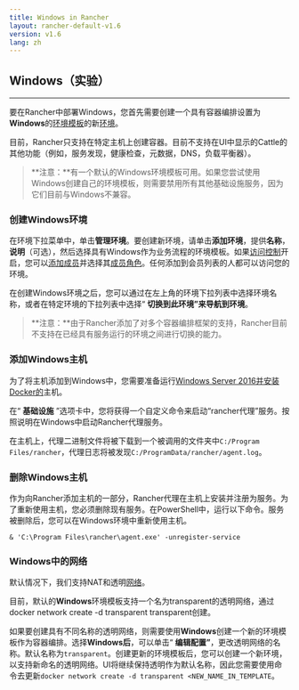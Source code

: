 ```yaml
---
title: Windows in Rancher
layout: rancher-default-v1.6
version: v1.6
lang: zh
---
```


## Windows（实验）

------

要在Rancher中部署Windows，您首先需要创建一个具有容器编排设置为**Windows**的[环境模板]({{site.baseurl}}/rancher/{{page.version}}/{{page.lang}}/environments/#what-is-an-environment-template)的新[环境]({{site.baseurl}}/rancher/{{page.version}}/{{page.lang}}/environments/)。

目前，Rancher只支持在特定主机上创建容器。目前不支持在UI中显示的Cattle的其他功能（例如，服务发现，健康检查，元数据，DNS，负载平衡器）。

> **注意：**有一个默认的Windows环境模板可用。如果您尝试使用Windows创建自己的环境模板，则需要禁用所有其他基础设施服务，因为它们目前与Windows不兼容。

### 创建Windows环境

在环境下拉菜单中，单击**管理环境**。要创建新环境，请单击**添加环境**，提供**名称**，**说明**（可选），然后选择具有Windows作为业务流程的环境模板。如果[访问控制]({{site.baseurl}}/rancher/{{page.version}}/{{page.lang}}/configuration/access-control)开启，您可以[添加成员]({{site.baseurl}}/rancher/{{page.version}}/{{page.lang}}/environments/#editing-members)并选择其[成员角色]({{site.baseurl}}/rancher/{{page.version}}/{{page.lang}}//environments/#membership-roles)。任何添加到会员列表的人都可以访问您的环境。

在创建Windows环境之后，您可以通过在左上角的环境下拉列表中选择环境名称，或者在特定环境的下拉列表中选择“ **切换到此环境”**来导航**到环境**。

> **注意：**由于Rancher添加了对多个容器编排框架的支持，Rancher目前不支持在已经具有服务运行的环境之间进行切换的能力。

### 添加Windows主机

为了将主机添加到Windows中，您需要准备运行[Windows Server 2016并安装Docker的](https://msdn.microsoft.com/en-us/virtualization/windowscontainers/about/index)主机。

在“ **基础设施** ”选项卡中，您将获得一个自定义命令来启动“rancher代理”服务。按照说明在Windows中启动Rancher代理服务。

在主机上，代理二进制文件将被下载到一个被调用的文件夹中`C:/Program Files/rancher`，代理日志将被发现`C:/ProgramData/rancher/agent.log`。

### 删除Windows主机

作为向Rancher添加主机的一部分，Rancher代理在主机上安装并注册为服务。为了重新使用主机，您必须删除现有服务。在PowerShell中，运行以下命令。服务被删除后，您可以在Windows环境中重新使用主机。

```
& 'C:\Program Files\rancher\agent.exe' -unregister-service
```

### Windows中的网络

默认情况下，我们支持NAT和透明[网络](https://docs.microsoft.com/en-us/virtualization/windowscontainers/manage-containers/container-networking)。

目前，默认的**Windows**环境模板支持一个名为transparent的透明网络，通过docker network create -d transparent transparent创建。

如果要创建具有不同名称的透明网络，则需要使用**Windows**创建一个新的环境模板作为容器编排。选择**Windows后**，可以单击“ **编辑配置”**，更改透明网络的名称。默认名称为`transparent`。创建更新的环境模板后，您可以创建一个新环境，以支持新命名的透明网络。UI将继续保持透明作为默认名称，因此您需要使用命令去更新`docker network create -d transparent <NEW_NAME_IN_TEMPLATE`。
